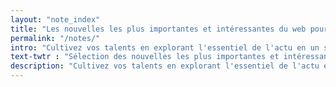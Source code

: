 ```yaml
---
layout: "note_index"
title: "Les nouvelles les plus importantes et intéressantes du web pour les designers et développeurs"
permalink: "/notes/"
intro: "Cultivez vos talents en explorant l'essentiel de l'actu en un seul endroit, sélectionnée à partir de centaines de blogs, tweets & newsletters. Ne manquez rien des derniers conseils, outils, inspirations & ressources créés par de talentueux designers et développeurs."
text-twtr : "Sélection des nouvelles les plus importantes et intéressantes en design et développement web"
description: "Cultivez vos talents en explorant l'essentiel de l'actu en un seul endroit"
---
```

